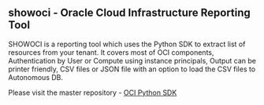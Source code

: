 ## showoci - Oracle Cloud Infrastructure Reporting Tool

SHOWOCI is a reporting tool which uses the Python SDK to extract list of resources from your tenant.
It covers most of OCI components,  Authentication by User or Compute using instance principals,
Output can be printer friendly, CSV files or JSON file with an option to load the CSV files to Autonomous DB.

Please visit the master repository - [OCI Python SDK](https://github.com/oracle/oci-python-sdk/tree/master/examples/showoci)
